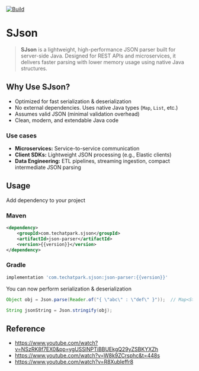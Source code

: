 [![Build](https://github.com/techatpark/sjson/actions/workflows/develop.yml/badge.svg)](https://github.com/techatpark/sjson/actions/workflows/develop.yml)

# SJson

> **SJson** is a lightweight, high-performance JSON parser built for server-side Java. Designed for REST APIs and microservices, it delivers faster parsing with lower memory usage using native Java structures.

## Why Use SJson?

-  Optimized for fast serialization & deserialization
-  No external dependencies. Uses native Java types (`Map`, `List`, etc.)
-  Assumes valid JSON (minimal validation overhead)
-  Clean, modern, and extendable Java code

### Use cases

- **Microservices:** Service-to-service communication
- **Client SDKs:** Lightweight JSON processing (e.g., Elastic clients)
- **Data Engineering:** ETL pipelines, streaming ingestion, compact intermediate JSON parsing

## Usage

Add dependency to your project

### Maven
```xml
<dependency>
    <groupId>com.techatpark.sjson</groupId>
    <artifactId>json-parser</artifactId>
    <version>{{version}}</version>
</dependency>
```
### Gradle
```groovy
implementation 'com.techatpark.sjson:json-parser:{{version}}'
```

You can now perform serialization & deserialization

```java
Object obj = Json.parse(Reader.of("{ \"abc\" : \"def\" }"));  // Map<String, Object>

String jsonString = Json.stringify(obj);
```

## Reference

- https://www.youtube.com/watch?v=NSzRK8f7EX0&pp=ygUSSlNPTiBBUEkgQ29yZSBKYXZh
- https://www.youtube.com/watch?v=W8k9ZCrsphc&t=448s
- https://www.youtube.com/watch?v=R8Xubleffr8